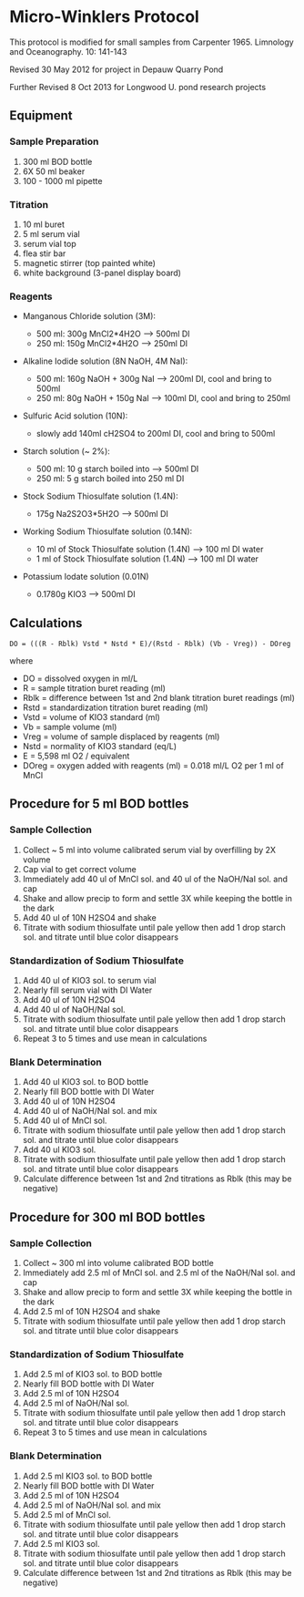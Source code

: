 # Micro-Winklers Protocol

This protocol is modified for small samples from Carpenter 1965. Limnology and Oceanography. 10: 141-143

Revised 30 May 2012 for project in Depauw Quarry Pond

Further Revised 8 Oct 2013 for Longwood U. pond research projects

## Equipment

### Sample Preparation
1. 300 ml BOD bottle
2. 6X 50 ml beaker 
3. 100 - 1000 ml pipette

### Titration
1. 10 ml buret
2. 5 ml serum vial
3. serum vial top
4. flea stir bar
3. magnetic stirrer (top painted white)
4. white background (3-panel display board)
   
### Reagents

* Manganous Chloride solution (3M):  
    * 500 ml: 300g MnCl2*4H2O --> 500ml DI
    * 250 ml: 150g MnCl2*4H2O --> 250ml DI

* Alkaline Iodide solution (8N NaOH, 4M NaI): 
    * 500 ml: 160g NaOH + 300g NaI --> 200ml DI, cool and bring to 500ml
    * 250 ml: 80g NaOH + 150g NaI --> 100ml DI, cool and bring to 250ml

* Sulfuric Acid solution (10N):
    * slowly add 140ml cH2SO4 to 200ml DI, cool and bring to 500ml

* Starch solution (~ 2%):
    * 500 ml: 10 g starch boiled into --> 500ml DI
    * 250 ml: 5 g starch boiled into 250 ml DI

* Stock Sodium Thiosulfate solution (1.4N):
    * 175g Na2S2O3*5H2O --> 500ml DI

* Working Sodium Thiosulfate solution (0.14N):
    * 10 ml of Stock Thiosulfate solution (1.4N) --> 100 ml DI water
    * 1 ml of Stock Thiosulfate solution (1.4N) --> 100 ml DI water

* Potassium Iodate solution (0.01N)
    * 0.1780g KIO3 --> 500ml DI 

## Calculations

    DO = (((R - Rblk) Vstd * Nstd * E)/(Rstd - Rblk) (Vb - Vreg)) - DOreg

where
* DO = dissolved oxygen in ml/L
* R = sample titration buret reading (ml)
* Rblk = difference between 1st and 2nd blank titration buret readings (ml)
* Rstd = standardization titration buret reading (ml)
* Vstd = volume of KIO3 standard (ml)
* Vb = sample volume (ml)
* Vreg = volume of sample displaced by reagents (ml)
* Nstd = normality of KIO3 standard (eq/L)
* E = 5,598 ml O2 / equivalent 
* DOreg = oxygen added with reagents (ml) = 0.018 ml/L O2 per 1 ml of MnCl

## Procedure for 5 ml BOD bottles

### Sample Collection
1. Collect ~ 5 ml into volume calibrated serum vial by overfilling by 2X volume
2. Cap vial to get correct volume
2. Immediately add 40 ul of MnCl sol. and 40 ul of the NaOH/NaI sol. and cap
3. Shake and allow precip to form and settle 3X while keeping the bottle in the dark
4. Add 40 ul of 10N H2SO4 and shake
5. Titrate with sodium thiosulfate until pale yellow then add 1 drop starch sol. and titrate until blue color disappears

### Standardization of Sodium Thiosulfate
1. Add 40 ul of KIO3 sol. to serum vial
2. Nearly fill serum vial with DI Water
3. Add 40 ul of 10N H2SO4
4. Add 40 ul of NaOH/NaI sol.
5. Titrate with sodium thiosulfate until pale yellow then add 1 drop starch sol. and titrate until blue color disappears
6. Repeat 3 to 5 times and use mean in calculations

### Blank Determination
1. Add 40 ul KIO3 sol. to BOD bottle 
2. Nearly fill BOD bottle with DI Water
3. Add 40 ul of 10N H2SO4
4. Add 40 ul of NaOH/NaI sol. and mix
5. Add 40 ul of MnCl sol.
6. Titrate with sodium thiosulfate until pale yellow then add 1 drop starch sol. and titrate until blue color disappears
7. Add 40 ul KIO3 sol.
8. Titrate with sodium thiosulfate until pale yellow then add 1 drop starch sol. and titrate until blue color disappears
9. Calculate difference between 1st and 2nd titrations as Rblk (this may be negative)

## Procedure for 300 ml BOD bottles

### Sample Collection 
1. Collect ~ 300 ml into volume calibrated BOD bottle
2. Immediately add 2.5 ml of MnCl sol. and 2.5 ml of the NaOH/NaI sol. and cap
3. Shake and allow precip to form and settle 3X while keeping the bottle in the dark
4. Add 2.5 ml of 10N H2SO4 and shake
5. Titrate with sodium thiosulfate until pale yellow then add 1 drop starch sol. and titrate until blue color disappears

### Standardization of Sodium Thiosulfate
1. Add 2.5 ml of KIO3 sol. to BOD bottle
2. Nearly fill BOD bottle with DI Water
3. Add 2.5 ml of 10N H2SO4
4. Add 2.5 ml of NaOH/NaI sol.
5. Titrate with sodium thiosulfate until pale yellow then add 1 drop starch sol. and titrate until blue color disappears
6. Repeat 3 to 5 times and use mean in calculations

### Blank Determination
1. Add 2.5 ml KIO3 sol. to BOD bottle 
2. Nearly fill BOD bottle with DI Water
3. Add 2.5 ml of 10N H2SO4
4. Add 2.5 ml of NaOH/NaI sol. and mix
5. Add 2.5 ml of MnCl sol.
6. Titrate with sodium thiosulfate until pale yellow then add 1 drop starch sol. and titrate until blue color disappears
7. Add 2.5 ml KIO3 sol.
8. Titrate with sodium thiosulfate until pale yellow then add 1 drop starch sol. and titrate until blue color disappears
9. Calculate difference between 1st and 2nd titrations as Rblk (this may be negative)


